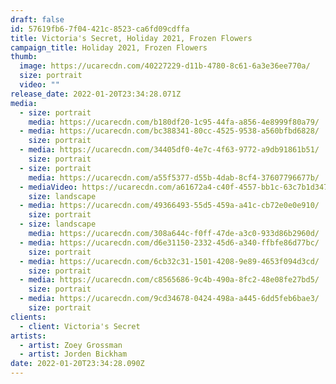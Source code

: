 ```yaml
---
draft: false
id: 57619fb6-7f04-421c-8523-ca6fd09cdffa
title: Victoria's Secret, Holiday 2021, Frozen Flowers
campaign_title: Holiday 2021, Frozen Flowers
thumb:
  image: https://ucarecdn.com/40227229-d11b-4780-8c61-6a3e36ee770a/
  size: portrait
  video: ""
release_date: 2022-01-20T23:34:28.071Z
media:
  - size: portrait
    media: https://ucarecdn.com/b180df20-1c95-44fa-a856-4e8999f80a79/
  - media: https://ucarecdn.com/bc388341-80cc-4525-9538-a560bfbd6828/
    size: portrait
  - media: https://ucarecdn.com/34405df0-4e7c-4f63-9772-a9db91861b51/
    size: portrait
  - size: portrait
    media: https://ucarecdn.com/a55f5377-d55b-4dab-8cf4-37607796677b/
  - mediaVideo: https://ucarecdn.com/a61672a4-c40f-4557-bb1c-63c7b1d3472b/
    size: landscape
  - media: https://ucarecdn.com/49366493-55d5-459a-a41c-cb72e0e0e910/
    size: portrait
  - size: landscape
    media: https://ucarecdn.com/308a644c-f0ff-47de-a3c0-933d86b2960d/
  - media: https://ucarecdn.com/d6e31150-2332-45d6-a340-ffbfe86d77bc/
    size: portrait
  - media: https://ucarecdn.com/6cb32c31-1501-4208-9e89-4653f094d3cd/
    size: portrait
  - media: https://ucarecdn.com/c8565686-9c4b-490a-8fc2-48e08fe27bd5/
    size: portrait
  - media: https://ucarecdn.com/9cd34678-0424-498a-a445-6dd5feb6bae3/
    size: portrait
clients:
  - client: Victoria's Secret
artists:
  - artist: Zoey Grossman
  - artist: Jorden Bickham
date: 2022-01-20T23:34:28.090Z
---
```

